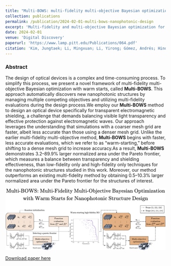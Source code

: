 ```yaml
---
title: "Multi-BOWS: multi-fidelity multi-objective Bayesian optimization with warm starts for nanophotonic structure design"
collection: publications
permalink: /publication/2024-02-01-multi-bows-nanophotonic-design
excerpt: 'Multi-fidelity and multi-objective Bayesian optimization for nanophotonic design.'
date: 2024-02-01
venue: 'Digital Discovery'
paperurl: 'https://www.lamp.pitt.edu/Publications/064.pdf'
citation: 'Kim, Jungtaek; Li, Mingxuan; Li, Yirong; Gómez, Andrés; Hinder, Oliver; Leu, Paul W. (2024). &quot;Multi-BOWS: multi-fidelity multi-objective Bayesian optimization with warm starts for nanophotonic structure design.&quot; <i>Digital Discovery</i>. 3(2): 381-391.'
---
```

### Abstract

The design of optical devices is a complex and time-consuming process. To simplify this process, we present a novel framework of multi-fidelity multi-objective Bayesian optimization with warm starts, called **Multi-BOWS**. This approach automatically discovers new nanophotonic structures by managing multiple competing objectives and utilizing multi-fidelity evaluations during the design process.We employ our **Multi-BOWS** method to design an optical device specifically for transparent electromagnetic shielding, a challenge that demands balancing visible light transparency and effective protection against electromagnetic waves. Our approach leverages the understanding that simulations with a coarser mesh grid are faster, albeit less accurate than those using a denser mesh grid. Unlike the earlier multi-fidelity multi-objective method, **Multi-BOWS** begins with faster, less accurate evaluations, which we refer to as “warm-starting,” before shifting to a dense mesh grid to increase accuracy.As a result, **Multi-BOWS** demonstrates 3.2–89.9% larger normalized area under the Pareto frontier, which measures a balance between transparency and shielding effectiveness, than low-fidelity only and high-fidelity only techniques for the nanophotonic structures studied in this work. Moreover, our method outperforms an existing multi-fidelity method by obtaining 0.5–10.3% larger normalized area under the Pareto frontier for the structures of interest.

![Table of Contents Image](/images/2024-02-01-ToC.jpg)

[Download paper here](https://www.lamp.pitt.edu/Publications/064.pdf)

<!-- Recommended citation: Kim, Jungtaek; Li, Mingxuan; Li, Yirong; Gómez, Andrés; Hinder, Oliver; Leu, Paul W. (2024). "Multi-BOWS: multi-fidelity multi-objective Bayesian optimization with warm starts for nanophotonic structure design." <i>Digital Discovery</i>. 3(2): 381-391. -->